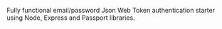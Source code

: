 Fully functional email/password Json Web Token authentication starter using Node, Express and Passport libraries.
